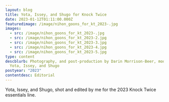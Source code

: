 ```yaml
---
layout: blog
title: Yota, Issey, and Shugo for Knock Twice
date: 2023-01-12T01:11:00.000Z
featuredimage: /image/nihon_goons_for_kt_2023-.jpg
images:
  - src: /image/nihon_goons_for_kt_2023-.jpg
  - src: /image/nihon_goons_for_kt_2023-2.jpg
  - src: /image/nihon_goons_for_kt_2023-3.jpg
  - src: /image/nihon_goons_for_kt_2023-4.jpg
  - src: /image/nihon_goons_for_kt_2023-5.jpg
type: content
descblurb: Photography, and post-production by Darin Morrison-Beer, modeled by
  Yota, Issey, and Shugo
postyear: "2023"
contentdesc: Editorial
---
```

Yota, Issey, and Shugo, shot and edited by me for the 2023 Knock Twice essentials line. 
